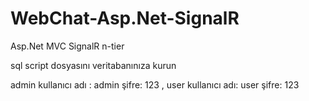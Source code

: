 # WebChat-Asp.Net-SignalR
Asp.Net MVC SignalR n-tier

sql script dosyasını veritabanınıza kurun 

admin kullanıcı adı : admin şifre: 123   ,
user kullanıcı adı: user şifre: 123